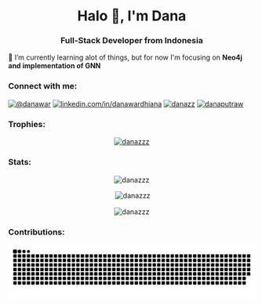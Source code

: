 <h1 align="center">Halo 👋, I'm Dana</h1>
<h3 align="center">Full-Stack Developer from Indonesia</h3>

🌱 I’m currently learning alot of things, but for now I'm focusing on **Neo4j and implementation of GNN**

<h3 align="left">Connect with me:</h3>
<p align="left">
<a href="https://dev.to/@danawar" target="blank"><img align="center" src="https://raw.githubusercontent.com/rahuldkjain/github-profile-readme-generator/master/src/images/icons/Social/devto.svg" alt="@danawar" height="30" width="40" /></a>
<a href="https://linkedin.com/in/linkedin.com/in/danawardhiana" target="blank"><img align="center" src="https://raw.githubusercontent.com/rahuldkjain/github-profile-readme-generator/master/src/images/icons/Social/linked-in-alt.svg" alt="linkedin.com/in/danawardhiana" height="30" width="40" /></a>
<a href="https://kaggle.com/danazz" target="blank"><img align="center" src="https://raw.githubusercontent.com/rahuldkjain/github-profile-readme-generator/master/src/images/icons/Social/kaggle.svg" alt="danazz" height="30" width="40" /></a>
<a href="https://instagram.com/danaputraw" target="blank"><img align="center" src="https://raw.githubusercontent.com/rahuldkjain/github-profile-readme-generator/master/src/images/icons/Social/instagram.svg" alt="danaputraw" height="30" width="40" /></a>
</p>

<h3 align="left">Trophies:</h3>
<p align="center"> <a href="https://github.com/ryo-ma/github-profile-trophy"><img src="https://github-profile-trophy.vercel.app/?username=danazzz" alt="danazzz" /></a> </p>

<h3 align="left">Stats:</h3>
<p align="center"><img align="center" src="https://github-readme-stats.vercel.app/api/top-langs?username=danazzz&show_icons=true&locale=en&layout=compact" alt="danazzz" /></p>

<p align="center">&nbsp;<img align="center" src="https://github-readme-stats.vercel.app/api?username=danazzz&show_icons=true&locale=en" alt="danazzz" /></p>

<p align="center"><img align="center" src="https://github-readme-streak-stats.herokuapp.com/?user=danazzz&" alt="danazzz" /></p>

<h3 align="left">Contributions:</h3>
<picture>
  <source media="(prefers-color-scheme: dark)" srcset="https://raw.githubusercontent.com/danazzz/danazzz/output/github-contribution-grid-snake-dark.svg">
  <source media="(prefers-color-scheme: light)" srcset="https://raw.githubusercontent.com/danazzz/danazzz/output/github-contribution-grid-snake.svg">
  <img alt="github contribution grid snake animation" src="https://raw.githubusercontent.com/danazzz/danazzz/output/github-contribution-grid-snake.svg">
</picture>
